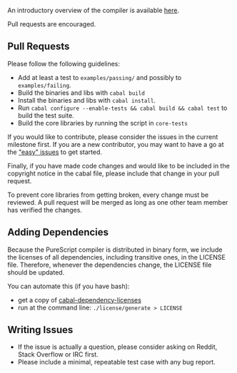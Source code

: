 An introductory overview of the compiler is available [here](https://www.youtube.com/watch?v=Y3P1dxqwFiE).

Pull requests are encouraged.

## Pull Requests

Please follow the following guidelines:

- Add at least a test to `examples/passing/` and possibly to `examples/failing`.
- Build the binaries and libs with `cabal build`
- Install the binaries and libs with `cabal install`.
- Run `cabal configure --enable-tests && cabal build && cabal test` to build the test suite.
- Build the core libraries by running the script in `core-tests`

If you would like to contribute, please consider the issues in the current milestone first. If you are a new contributor, you may want to have a go at the ["easy" issues](https://github.com/purescript/purescript/labels/easy) to get started.

Finally, if you have made code changes and would like to be included in the copyright notice in the cabal file, please include that change in your pull request.

To prevent core libraries from getting broken, every change must be reviewed. A pull request will be merged as long as one other team member has verified the changes.

## Adding Dependencies

Because the PureScript compiler is distributed in binary form, we include
the licenses of all dependencies, including transitive ones, in the LICENSE
file. Therefore, whenever the dependencies change, the LICENSE file should be
updated.

You can automate this (if you have bash):

- get a copy of [cabal-dependency-licenses][]
- run at the command line: `./license/generate > LICENSE`

[cabal-dependency-licenses]: https://github.com/jaspervdj/cabal-dependency-licenses

## Writing Issues

- If the issue is actually a question, please consider asking on Reddit, Stack Overflow or IRC first.
- Please include a minimal, repeatable test case with any bug report.
